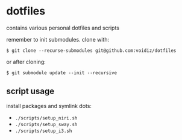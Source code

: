 # dotfiles

contains various personal dotfiles and scripts

remember to init submodules. clone with:

```console
$ git clone --recurse-submodules git@github.com:voidiz/dotfiles
```

or after cloning:

```console
$ git submodule update --init --recursive
```

## script usage

install packages and symlink dots:

- `./scripts/setup_niri.sh`
- `./scripts/setup_sway.sh`
- `./scripts/setup_i3.sh`
